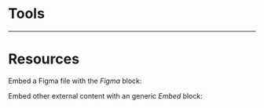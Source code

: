 
# Tools

---

# Resources

Embed a Figma file with the *Figma* block:

Embed other external content with an generic *Embed* block: